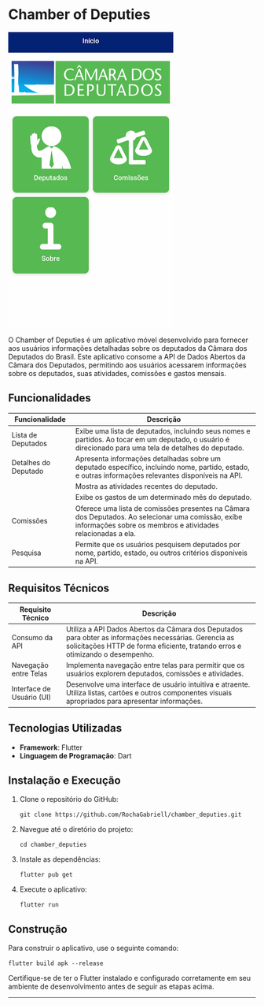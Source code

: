 # Chamber of Deputies

![Chamber of Deputies](https://github.com/RochaGabriell/chamber_deputies/blob/main/.github/Screenshot_chamber_deputies.jpg)

O Chamber of Deputies é um aplicativo móvel desenvolvido para fornecer aos usuários informações detalhadas sobre os deputados da Câmara dos Deputados do Brasil. Este aplicativo consome a API de Dados Abertos da Câmara dos Deputados, permitindo aos usuários acessarem informações sobre os deputados, suas atividades, comissões e gastos mensais.

## Funcionalidades

| Funcionalidade           | Descrição                                                                                                                                                                  |
|--------------------------|----------------------------------------------------------------------------------------------------------------------------------------------------------------------------|
| Lista de Deputados       | Exibe uma lista de deputados, incluindo seus nomes e partidos. Ao tocar em um deputado, o usuário é direcionado para uma tela de detalhes do deputado.                |
| Detalhes do Deputado     | Apresenta informações detalhadas sobre um deputado específico, incluindo nome, partido, estado, e outras informações relevantes disponíveis na API.                       |
|                          | Mostra as atividades recentes do deputado.                                                                                                                                |
|                          | Exibe os gastos de um determinado mês do deputado.                                                                                                                        |
| Comissões                | Oferece uma lista de comissões presentes na Câmara dos Deputados. Ao selecionar uma comissão, exibe informações sobre os membros e atividades relacionadas a ela.       |
| Pesquisa                 | Permite que os usuários pesquisem deputados por nome, partido, estado, ou outros critérios disponíveis na API.                                                              |

## Requisitos Técnicos

| Requisito Técnico        | Descrição                                                                                                                                                                                                                                                                                             |
|--------------------------|-------------------------------------------------------------------------------------------------------------------------------------------------------------------------------------------------------------------------------------------------------------------------------------------------------|
| Consumo da API           | Utiliza a API Dados Abertos da Câmara dos Deputados para obter as informações necessárias. Gerencia as solicitações HTTP de forma eficiente, tratando erros e otimizando o desempenho.                                                                                                            |
| Navegação entre Telas    | Implementa navegação entre telas para permitir que os usuários explorem deputados, comissões e atividades.                                                                                                                                                                                            |
| Interface de Usuário (UI)| Desenvolve uma interface de usuário intuitiva e atraente. Utiliza listas, cartões e outros componentes visuais apropriados para apresentar informações.                                                                                                                                           |


## Tecnologias Utilizadas

- **Framework**: Flutter
- **Linguagem de Programação**: Dart

## Instalação e Execução

1. Clone o repositório do GitHub:
    ```
    git clone https://github.com/RochaGabriell/chamber_deputies.git
    ```
2. Navegue até o diretório do projeto:
    ```
    cd chamber_deputies
    ```
3. Instale as dependências:
    ```
    flutter pub get
    ```
4. Execute o aplicativo:
    ```
    flutter run
    ```

## Construção
Para construir o aplicativo, use o seguinte comando:

```
flutter build apk --release
```


Certifique-se de ter o Flutter instalado e configurado corretamente em seu ambiente de desenvolvimento antes de seguir as etapas acima.

--- 